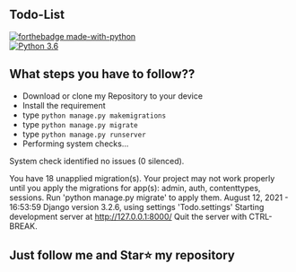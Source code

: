 ## Todo-List
[![forthebadge made-with-python](http://ForTheBadge.com/images/badges/made-with-python.svg)](https://www.python.org/)  
[![Python 3.6](https://img.shields.io/badge/python-3.6-blue.svg)](https://www.python.org/downloads/release/python-360/) 

## What steps you have to follow??
- Download or clone my Repository to your device
- Install the requirement
- type `python manage.py makemigrations`
- type `python manage.py migrate`
- type `python manage.py runserver`
- Performing system checks...


System check identified no issues (0 silenced).

You have 18 unapplied migration(s). Your project may not work properly until you apply the migrations for app(s): admin, auth, contenttypes, sessions.
Run 'python manage.py migrate' to apply them.
August 12, 2021 - 16:53:59
Django version 3.2.6, using settings 'Todo.settings'
Starting development server at http://127.0.0.1:8000/
Quit the server with CTRL-BREAK.    


## Just follow me and Star⭐ my repository
